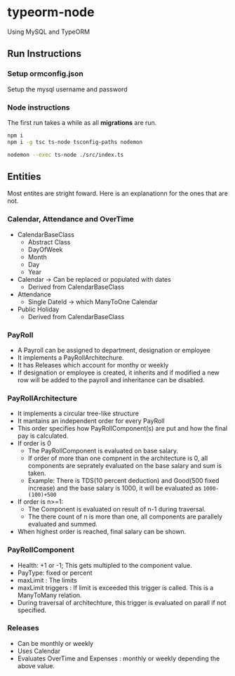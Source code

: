 # typeorm-node

Using MySQL and TypeORM

## Run Instructions

### Setup ormconfig.json

Setup the mysql username and password

### Node instructions

The first run takes a while as all **migrations** are run.

```sh
npm i
npm i -g tsc ts-node tsconfig-paths nodemon

nodemon --exec ts-node ./src/index.ts
```

## Entities

Most entites are stright foward. Here is an explanationn for the ones that are not.

### Calendar, Attendance and OverTime

-   CalendarBaseClass
    -   Abstract Class
    -   DayOfWeek
    -   Month
    -   Day
    -   Year
-   Calendar -> Can be replaced or populated with dates
    -   Derived from CalendarBaseClass
-   Attendance
    -   Single DateId -> which ManyToOne Calendar
-   Public Holiday
    -   Derived from CalendarBaseClass

### PayRoll

-   A Payroll can be assigned to department, designation or employee
-   It implements a PayRollArchitechure.
-   It has Releases which account for monthy or weekly
-   If designation or employee is created, it inherits and if modified a new row will be added to the payroll and inheritance can be disabled.

### PayRollArchitecture

-   It implements a circular tree-like structure
-   It mantains an independent order for every PayRoll
-   This order specifies how PayRollComponent(s) are put and how the final pay is calculated.
-   If order is 0
    -   The PayRollComponent is evaluated on base salary.
    -   If order of more than one compnent in the architecture is 0, all components are seprately evaluated on the base salary and sum is taken.
    -   Example: There is TDS(10 percent deduction) and Good(500 fixed increase) and the base salary is 1000, it will be evaluated as `1000-(100)+500`
-   If order is n>=1:
    -   The Component is evaluated on result of n-1 during traversal.
    -   The there count of n is more than one, all components are parallely evaluated and summed.
-   When highest order is reached, final salary can be shown.

### PayRollComponent
- Health: +1 or -1; This gets multipled to the component value.
- PayType: fixed or percent
- maxLimit : The limits
- maxLimit triggers : If limit is exceeded this trigger is called. This is a ManyToMany relation.
- During traversal of architechture, this trigger is evaluated on parall if not specified.


### Releases
- Can be monthly or weekly
- Uses Calendar
- Evaluates OverTime and Expenses : monthly or weekly depending the above value.